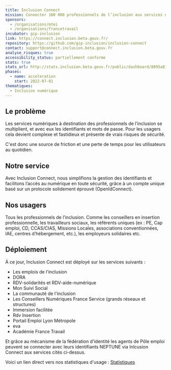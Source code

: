 ```yaml
---
title: Inclusion Connect
mission: Connecter 160 000 professionnels de l’inclusion aux services numériques de leur quotidien, d’une manière simple, sécurisée, efficace.
sponsors:
  - /organisations/mtei
  - /organisations/francetravail
incubator: gip-inclusion
link: https://connect.inclusion.beta.gouv.fr/
repository: https://github.com/gip-inclusion/inclusion-connect
contact: support@connect.inclusion.beta.gouv.fr
analyse_risques: true
accessibility_status: partiellement conforme
stats: true
stats_url: http://stats.inclusion.beta.gouv.fr/public/dashboard/8895a813-68d0-4d3a-a7e3-f71ef0615a52
phases:
  - name: acceleration
    start: 2022-07-01
thematiques:
  - Inclusion numérique
---
```

## Le problème

Les services numériques à destination des professionnels de l’inclusion se multiplient, et avec eux les identifiants et mots de passe. Pour les usagers cela devient complexe et fastidieux et présente de vrais risques de sécurité.

C'est donc une source de friction et une perte de temps pour les utilisateurs au quotidien.

## Notre service

Avec Inclusion Connect, nous simplifions la gestion des identifiants et facilitons l’accès au numérique en toute sécurité, grâce à un compte unique basé sur un protocole solidement éprouvé (OpenIdConnect).

## Nos usagers

Tous les professionnels de l’inclusion. Comme les conseillers en insertion professionnelle, les travailleurs sociaux, les référents uniques (ex : PE, Cap emploi, CD, CCAS/CIAS, Missions Locales, associations conventionnées, IAE, centres d’hébergement, etc.), les employeurs solidaires etc.

## Déploiement

À ce jour, Inclusion Connect est déployé sur les services suivants :

* Les emplois de l'inclusion
* DORA
* RDV-solidarités et RDV-aide-numérique
* M﻿on Suivi Social
* L﻿a communauté de l'inclusion
* L﻿es Conseillers Numériques France Service (grands réseaux et structures)
* Immersion facilitée
* Rdv Insertion
* Portail Emploi Lyon Métropole
* eva
* Académie France Travail

Et grâce au mécanisme de la fédération d'identité les agents de Pôle emploi peuvent se connecter avec leurs identifiants NEPTUNE via Inlcusion Connect aux services cités ci-dessus.

Voici un lien direct vers nos statistiques d'usage : [Statistiques](http://stats.inclusion.beta.gouv.fr/public/dashboard/8895a813-68d0-4d3a-a7e3-f71ef0615a52)
